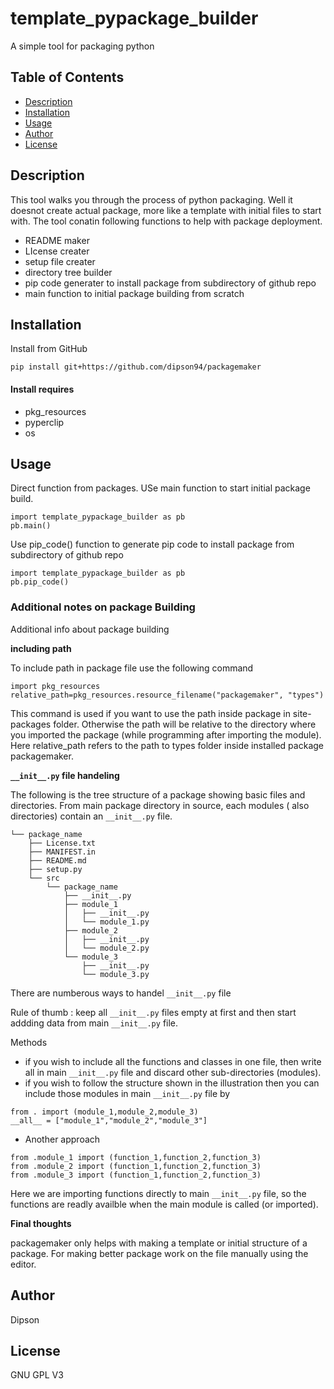 # template_pypackage_builder
A simple tool for packaging python
## Table of Contents
    
- [Description](#description)
- [Installation](#installation)
- [Usage](#usage)
- [Author](#author)
- [License](#license)
    
## Description
This tool walks you through the process of python packaging. Well it doesnot create actual package, more like a template with initial files to start with. The tool conatin following functions to help with package deployment.

* README maker
* LIcense creater
* setup file creater
* directory tree builder
* pip code generater to install package from subdirectory of github repo
* main function to initial package building from scratch 

## Installation
Install from GitHub

```
pip install git+https://github.com/dipson94/packagemaker
```
#### Install requires

* pkg_resources
* pyperclip
* os

## Usage

Direct function from packages. USe main function to start initial package build.

```
import template_pypackage_builder as pb
pb.main()
```
Use pip_code() function to generate pip code to install package from subdirectory of github repo
```
import template_pypackage_builder as pb
pb.pip_code()
```
### Additional notes on package Building
Additional info about package building

**including path**

To include path in package file use the following command
```
import pkg_resources
relative_path=pkg_resources.resource_filename("packagemaker", "types")
```
This command is used if you want to use the path inside package in site-packages folder. Otherwise the path will be relative to the directory where you imported the package (while programming after importing the module).
Here relative_path refers to the path to types folder inside installed package packagemaker.

**`__init__.py` file handeling**

The following is the tree structure of a package showing basic files and directories. From main package directory in source, each modules ( also directories) contain an `__init__.py` file.
```
└── package_name
    ├── License.txt
    ├── MANIFEST.in
    ├── README.md
    ├── setup.py
    └── src
        └── package_name
            ├── __init__.py
            ├── module_1
            │   ├── __init__.py
            │   └── module_1.py
            ├── module_2
            │   ├── __init__.py
            │   └── module_2.py
            └── module_3
                ├── __init__.py
                └── module_3.py
```


There are numberous ways to handel  `__init__.py` file

Rule of thumb : keep all  `__init__.py` files empty at first and then start addding data from main  `__init__.py` file.

Methods

* if you wish to include all the functions and classes in one file, then write all in main  `__init__.py` file and discard other sub-directories (modules).
* if you wish to follow the structure shown in the illustration then you can include those modules in main  `__init__.py` file by 
```
from . import (module_1,module_2,module_3)
__all__ = ["module_1","module_2","module_3"]

```
* Another approach
```
from .module_1 import (function_1,function_2,function_3)
from .module_2 import (function_1,function_2,function_3)
from .module_3 import (function_1,function_2,function_3)
```
Here we are importing functions directly to main `__init__.py` file, so the functions are readly availble when the main module is called (or imported).

**Final thoughts**

packagemaker only helps with making a template or initial structure of a package. For making better package work on the file manually using the editor.

## Author

Dipson

## License

GNU GPL V3